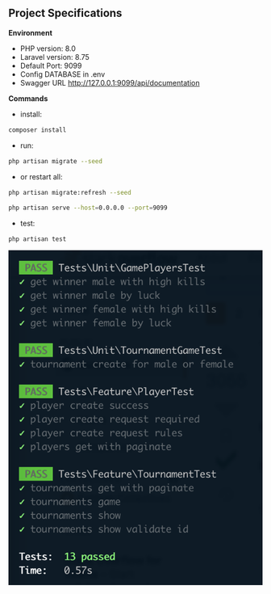 ## Project Specifications

**Environment**  

- PHP version: 8.0
- Laravel version: 8.75
- Default Port: 9099
- Config DATABASE in .env
- Swagger URL http://127.0.0.1:9099/api/documentation

**Commands**
- install: 
```bash
composer install
```
- run: 
```bash
php artisan migrate --seed
```
- or restart all: 
```bash
php artisan migrate:refresh --seed
```

```bash
php artisan serve --host=0.0.0.0 --port=9099
```

- test: 
```bash
php artisan test
```
![alt text](https://raw.githubusercontent.com/DanteCuevas/geopagos-tennis-game/main/public/tests.png)